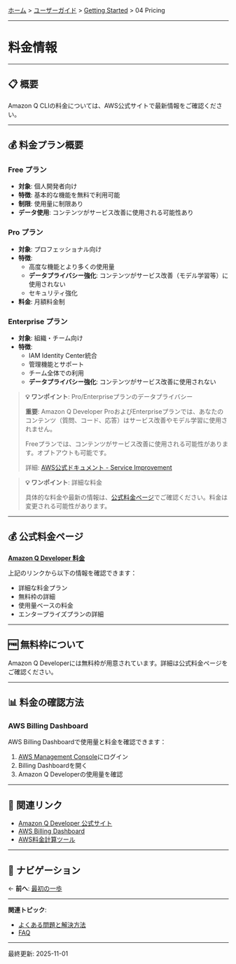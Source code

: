 [ホーム](../../README.md) > [ユーザーガイド](../README.md) > [Getting Started](README.md) > 04 Pricing

---

# 料金情報


---

## 📋 概要

Amazon Q CLIの料金については、AWS公式サイトで最新情報をご確認ください。

---

## 💰 料金プラン概要

### Free プラン
- **対象**: 個人開発者向け
- **特徴**: 基本的な機能を無料で利用可能
- **制限**: 使用量に制限あり
- **データ使用**: コンテンツがサービス改善に使用される可能性あり

### Pro プラン
- **対象**: プロフェッショナル向け
- **特徴**: 
  - 高度な機能とより多くの使用量
  - **データプライバシー強化**: コンテンツがサービス改善（モデル学習等）に使用されない
  - セキュリティ強化
- **料金**: 月額料金制

### Enterprise プラン
- **対象**: 組織・チーム向け
- **特徴**: 
  - IAM Identity Center統合
  - 管理機能とサポート
  - チーム全体での利用
  - **データプライバシー強化**: コンテンツがサービス改善に使用されない

> **💡 ワンポイント**: Pro/Enterpriseプランのデータプライバシー
> 
> **重要**: Amazon Q Developer ProおよびEnterpriseプランでは、あなたのコンテンツ（質問、コード、応答）はサービス改善やモデル学習に使用されません。
> 
> Freeプランでは、コンテンツがサービス改善に使用される可能性があります。オプトアウトも可能です。
> 
> 詳細: [AWS公式ドキュメント - Service Improvement](https://docs.aws.amazon.com/amazonq/latest/qdeveloper-ug/service-improvement.html)

> **💡 ワンポイント**: 詳細な料金
> 
> 具体的な料金や最新の情報は、[公式料金ページ](https://aws.amazon.com/q/developer/pricing/)でご確認ください。料金は変更される可能性があります。

---

## 💰 公式料金ページ

**[Amazon Q Developer 料金](https://aws.amazon.com/q/developer/pricing/)**

上記のリンクから以下の情報を確認できます：
- 詳細な料金プラン
- 無料枠の詳細
- 使用量ベースの料金
- エンタープライズプランの詳細

---

## 🆓 無料枠について

Amazon Q Developerには無料枠が用意されています。詳細は公式料金ページをご確認ください。

---

## 📊 料金の確認方法

### AWS Billing Dashboard

AWS Billing Dashboardで使用量と料金を確認できます：

1. [AWS Management Console](https://console.aws.amazon.com/)にログイン
2. Billing Dashboardを開く
3. Amazon Q Developerの使用量を確認

---

## 🔗 関連リンク

- [Amazon Q Developer 公式サイト](https://aws.amazon.com/q/developer/)
- [AWS Billing Dashboard](https://console.aws.amazon.com/billing/)
- [AWS料金計算ツール](https://calculator.aws/)

---

## 📖 ナビゲーション

← **前へ**: [最初の一歩](03_first-steps.md)

---

**関連トピック**:
- [よくある問題と解決方法](../06_troubleshooting/02_common-issues.md)
- [FAQ](../06_troubleshooting/01_faq.md)

---

最終更新: 2025-11-01
